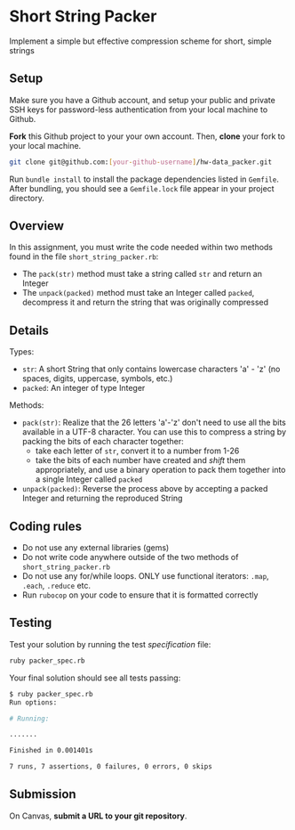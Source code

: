 # Short String Packer

Implement a simple but effective compression scheme for short, simple strings

## Setup

Make sure you have a Github account, and setup your public and private SSH keys for password-less authentication from your local machine to Github.

**Fork** this Github project to your your own account. Then, **clone** your fork to your local machine.

```sh
git clone git@github.com:[your-github-username]/hw-data_packer.git
```

Run `bundle install` to install the package dependencies listed in `Gemfile`. After bundling, you should see a `Gemfile.lock` file appear in your project directory.

## Overview

In this assignment, you must write the code needed within two methods found in the file `short_string_packer.rb`:

- The `pack(str)` method must take a string called `str` and return an Integer
- The `unpack(packed)` method must take an Integer called `packed`, decompress it and return the string that was originally compressed

## Details

Types:

- `str`: A short String that only contains lowercase characters 'a' - 'z' (no spaces, digits, uppercase, symbols, etc.)
- `packed`: An integer of type Integer

Methods:

- `pack(str)`: Realize that the 26 letters 'a'-'z' don't need to use all the bits available in a UTF-8 character. You can use this to compress a string by packing the bits of each character together:
  - take each letter of `str`, convert it to a number from 1-26
  - take the bits of each number have created and *shift* them appropriately, and use a binary operation to pack them together into a single Integer called `packed`
- `unpack(packed)`: Reverse the process above by accepting a packed Integer and returning the reproduced String

## Coding rules

- Do not use any external libraries (gems)
- Do not write code anywhere outside of the two methods of `short_string_packer.rb`
- Do not use any for/while loops. ONLY use functional iterators: `.map`, `.each`, `.reduce` etc.
- Run `rubocop` on your code to ensure that it is formatted correctly

## Testing

Test your solution by running the test *specification* file:

```sh
ruby packer_spec.rb
```

Your final solution should see all tests passing:

```sh
$ ruby packer_spec.rb
Run options:

# Running:

.......

Finished in 0.001401s

7 runs, 7 assertions, 0 failures, 0 errors, 0 skips
```

## Submission

On Canvas, **submit a URL to your git repository**.
